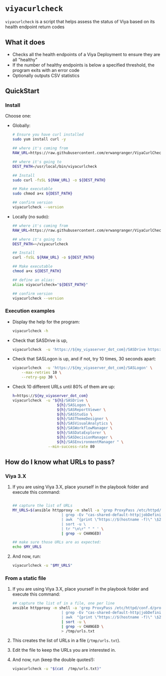 # `viyacurlcheck`

`viyacurlcheck` is a script that helps assess the status of Viya based on its health endpoint return codes

## What it does

* Checks all the health endpoints of a Viya Deployment to ensure they are all "healthy"
* If the number of healthy endpoints is below a specified threshold, the program exits with an error code
* Optionally outputs CSV statistics

## QuickStart

### Install

Choose one:

* Globally:

    ```bash
    # Ensure you have curl installed
    sudo yum install curl -y

    ## where it's coming from
    RAW_URL=https://raw.githubusercontent.com/erwangranger/ViyaCurlCheck/master/viyacurlcheck.sh

    ## where it's going to
    DEST_PATH=/usr/local/bin/viyacurlcheck

    ## Install
    sudo curl -fsSL ${RAW_URL} -o ${DEST_PATH}

    ## Make executable
    sudo chmod a+x ${DEST_PATH}

    ## confirm version
    viyacurlcheck --version

    ```

* Locally (no sudo):

    ```bash
    ## where it's coming from
    RAW_URL=https://raw.githubusercontent.com/erwangranger/ViyaCurlCheck/master/viyacurlcheck.sh

    ## where it's going to
    DEST_PATH=~/viyacurlcheck

    ## Install
    curl -fsSL ${RAW_URL} -o ${DEST_PATH}

    ## Make executable
    chmod a+x ${DEST_PATH}

    ## define an alias:
    alias viyacurlcheck="${DEST_PATH}"

    ## confirm version
    viyacurlcheck --version

    ```

### Execution examples

* Display the help for the program:

    ```bash
    viyacurlcheck -h
    ```

* Check that SASDrive is up,

    ```bash
    viyacurlcheck  -u 'https://${my_viyaserver_dot_com}/SASDrive https://${my_viyaserver_dot_com}/SASLogon'
    ```

* Check that SASLogon is up, and if not, try 10 times, 30 seconds apart:

    ```bash
    viyacurlcheck  -u 'https://${my_viyaserver_dot_com}/SASLogon' \
        --max-retries 10 \
        --retry-gap 30 \
    ```

* Check 10 different URLs until 80% of them are up:

    ```bash
    h=https://${my_viyaserver_dot_com}
    viyacurlcheck  -u "${h}/SASDrive \
                        ${h}/SASLogon \
                        ${h}/SASReportViewer \
                        ${h}/SASStudio \
                        ${h}/SASThemeDesigner \
                        ${h}/SASVisualAnalytics \
                        ${h}/SASWorkflowManager \
                        ${h}/SASDataExplorer \
                        ${h}/SASDecisionManager \
                        ${h}/SASEnvironmentManager " \
                    --min-success-rate 80
    ```

## How do I know what URLs to pass?

### Viya 3.X

1. If you are using Viya 3.X, place yourself in the playbook folder and execute this command:

    ```bash

    ## capture the list of URLs
    MY_URLS=$(ansible httpproxy -m shell -a 'grep ProxyPass /etc/httpd/conf.d/proxy.conf  \
                          | grep -Ev "cas-shared-default-http|jobDefinitions|dagentsrv-shared" \
                          | awk  "{print \"https://$(hostname -f)\" \$2 }" \
                          | sort -u \
                          | tr "\n\r" " " ' \
                          | grep -v CHANGED)

    ## make sure those URLs are as expected:
    echo $MY_URLS

    ```

1. And now, run:

    ```bash
    viyacurlcheck -u "$MY_URLS"

    ```

### From a static file

1. If you are using Viya 3.X, place yourself in the playbook folder and execute this command:

    ```bash
    ## capture the list of in a file, one per line
    ansible httpproxy -m shell -a 'grep ProxyPass /etc/httpd/conf.d/proxy.conf  \
                          | grep -Ev "cas-shared-default-http|jobDefinitions|dagentsrv-shared" \
                          | awk  "{print \"https://$(hostname -f)\" \$2 }" ' \
                          | sort -u \
                          | grep -v CHANGED \
                          > /tmp/urls.txt
    ```

1. This creates the list of URLs in a file (`/tmp/urls.txt`).
1. Edit the file to keep the URLs you are interested in.
1. And now, run (keep the double quotes!):

    ```bash
    viyacurlcheck -u "$(cat  /tmp/urls.txt)"

    ```
